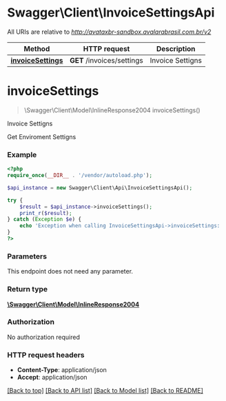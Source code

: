 # Swagger\Client\InvoiceSettingsApi

All URIs are relative to *http://avataxbr-sandbox.avalarabrasil.com.br/v2*

Method | HTTP request | Description
------------- | ------------- | -------------
[**invoiceSettings**](InvoiceSettingsApi.md#invoiceSettings) | **GET** /invoices/settings | Invoice Settigns


# **invoiceSettings**
> \Swagger\Client\Model\InlineResponse2004 invoiceSettings()

Invoice Settigns

Get Enviroment Settigns

### Example
```php
<?php
require_once(__DIR__ . '/vendor/autoload.php');

$api_instance = new Swagger\Client\Api\InvoiceSettingsApi();

try {
    $result = $api_instance->invoiceSettings();
    print_r($result);
} catch (Exception $e) {
    echo 'Exception when calling InvoiceSettingsApi->invoiceSettings: ', $e->getMessage(), PHP_EOL;
}
?>
```

### Parameters
This endpoint does not need any parameter.

### Return type

[**\Swagger\Client\Model\InlineResponse2004**](../Model/InlineResponse2004.md)

### Authorization

No authorization required

### HTTP request headers

 - **Content-Type**: application/json
 - **Accept**: application/json

[[Back to top]](#) [[Back to API list]](../../README.md#documentation-for-api-endpoints) [[Back to Model list]](../../README.md#documentation-for-models) [[Back to README]](../../README.md)

